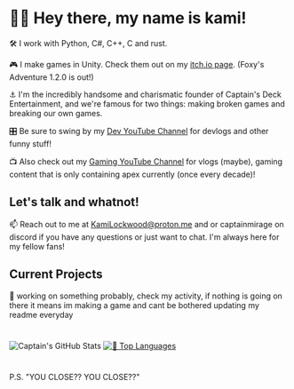 # 🏴‍☠️ Hey there, my name is kami!

🛠️ I work with Python, C#, C++, C and rust.

🎮 I make games in Unity. Check them out on my [itch.io page](https://captain-mirage.itch.io/). (Foxy's Adventure 1.2.0 is out!)

⚓ I'm the incredibly handsome and charismatic founder of Captain's Deck Entertainment, and we're famous for two things: making broken games and breaking our own games.

🎛️ Be sure to swing by my [Dev YouTube Channel](https://www.youtube.com/@CaptainMirage) for devlogs and other funny stuff!

📺 Also check out my [Gaming YouTube Channel](https://www.youtube.com/@CaptMirage) for vlogs (maybe), gaming content that is only containing apex currently (once every decade)!

## Let's talk and whatnot!

📫 Reach out to me at KamiLockwood@proton.me and or captainmirage on discord if you have any questions or just want to chat. I'm always here for my fellow fans!

## Current Projects

🚀 working on something probably, check my activity, if nothing is going on there it means im making a game and cant be bothered updating my readme everyday

#
![Captain's GitHub Stats](https://github-readme-stats.vercel.app/api?username=CaptainMirage&theme=gotham&show_icons=true)  [![🚀 Top Languages](https://github-readme-stats.vercel.app/api/top-langs/?username=CaptainMirage&theme=gotham&layout=compact)](https://github.com/anuraghazra/github-readme-stats)
#

P.S. "YOU CLOSE?? YOU CLOSE??"
